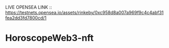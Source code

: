 LIVE OPENSEA LINK ::   https://testnets.opensea.io/assets/rinkeby/0xc958d8a007a969f9c4c4abf31fea2dd3fd7800cd/1 


# HoroscopeWeb3-nft
